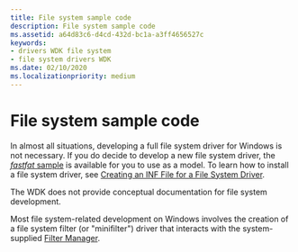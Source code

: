```yaml
---
title: File system sample code
description: File system sample code
ms.assetid: a64d83c6-d4cd-432d-bc1a-a3ff4656527c
keywords:
- drivers WDK file system
- file system drivers WDK
ms.date: 02/10/2020
ms.localizationpriority: medium
---
```


# File system sample code

In almost all situations, developing a full file system driver for Windows is not necessary. If you do decide to develop a new file system driver, the [*fastfat* sample](https://docs.microsoft.com/windows-hardware/drivers/samples/file-system-driver-samples) is available for you to use as a model. To learn how to install a file system driver, see [Creating an INF File for a File System Driver](creating-an-inf-file-for-a-file-system-driver.md).

The WDK does not provide conceptual documentation for file system development.

Most file system-related development on Windows involves the creation of a file system filter (or "minifilter") driver that interacts with the system-supplied [Filter Manager](filter-manager-concepts.md).
